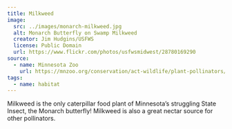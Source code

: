 ```yaml
---
title: Milkweed
image:
  src: ../images/monarch-milkweed.jpg
  alt: Monarch Butterfly on Swamp Milkweed
  creator: Jim Hudgins/USFWS
  license: Public Domain
  url: https://www.flickr.com/photos/usfwsmidwest/28780169290
source:
  - name: Minnesota Zoo
    url: https://mnzoo.org/conservation/act-wildlife/plant-pollinators/
tags:
  - name: habitat
---
```

Milkweed is the only caterpillar food plant of Minnesota’s struggling State Insect, the Monarch butterfly!  Milkweed is also a great nectar source for other pollinators.
